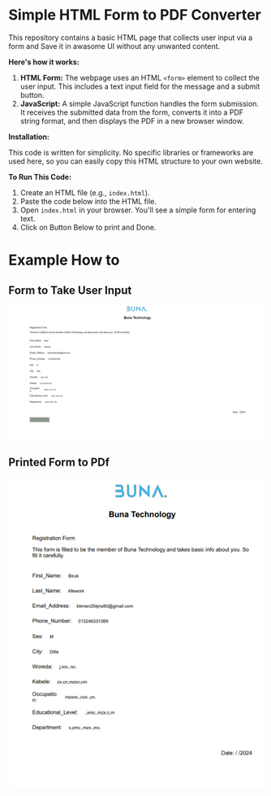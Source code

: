 # Simple HTML Form to PDF Converter

This repository contains a basic HTML page that collects user input via a form and Save it in awasome UI without any unwanted content. 

**Here's how it works:**

1. **HTML Form:** The webpage uses an HTML `<form>` element to collect the user input. This includes a text input field for the message and a submit button.
2. **JavaScript:** A simple JavaScript function handles the form submission. It receives the submitted data from the form, converts it into a PDF string format, and then displays the PDF in a new browser window. 

**Installation:**

This code is written for simplicity. No specific libraries or frameworks are used here, so you can easily copy this HTML structure to your own website.


**To Run This Code:**

1. Create an HTML file (e.g., `index.html`).
2. Paste the code below into the HTML file. 
3. Open `index.html` in your browser. You'll see a simple form for entering text.
4. Click on Button Below to print and Done.




# Example How to

## Form to Take User Input

![Form to Take User Input](./form.PNG)
 ## Printed Form to PDf

![Printed Form to PDf](./print.PNG)

